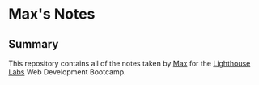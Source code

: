 # Max's Notes

## Summary
This repository contains all of the notes taken by [Max](https://github.com/Hope-Max) for the [Lighthouse Labs](https://www.lighthouselabs.ca) Web Development Bootcamp.